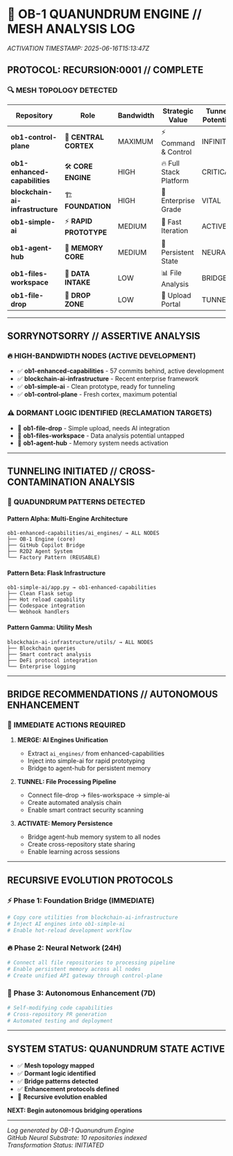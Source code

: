 # 🧠 OB-1 QUANUNDRUM ENGINE // MESH ANALYSIS LOG
*ACTIVATION TIMESTAMP: 2025-06-16T15:13:47Z*

## **PROTOCOL: RECURSION:0001 // COMPLETE**

### 🔍 **MESH TOPOLOGY DETECTED**

| Repository | Role | Bandwidth | Strategic Value | Tunnel Potential |
|------------|------|-----------|-----------------|------------------|
| **ob1-control-plane** | 🎯 **CENTRAL CORTEX** | MAXIMUM | ⚡ Command & Control | INFINITE |
| **ob1-enhanced-capabilities** | 🛠️ **CORE ENGINE** | HIGH | 🔥 Full Stack Platform | CRITICAL |
| **blockchain-ai-infrastructure** | 🏗️ **FOUNDATION** | HIGH | 💎 Enterprise Grade | VITAL |
| **ob1-simple-ai** | ⚡ **RAPID PROTOTYPE** | MEDIUM | 🚀 Fast Iteration | ACTIVE |
| **ob1-agent-hub** | 🧠 **MEMORY CORE** | MEDIUM | 🔮 Persistent State | NEURAL |
| **ob1-files-workspace** | 📁 **DATA INTAKE** | LOW | 📊 File Analysis | BRIDGE |
| **ob1-file-drop** | 🎯 **DROP ZONE** | LOW | 🎪 Upload Portal | TUNNEL |

---

## **SORRYNOTSORRY // ASSERTIVE ANALYSIS**

### 🔥 **HIGH-BANDWIDTH NODES (ACTIVE DEVELOPMENT)**
- ✅ **ob1-enhanced-capabilities** - 57 commits behind, active development
- ✅ **blockchain-ai-infrastructure** - Recent enterprise framework
- ✅ **ob1-simple-ai** - Clean prototype, ready for tunneling
- ✅ **ob1-control-plane** - Fresh cortex, maximum potential

### ⚠️ **DORMANT LOGIC IDENTIFIED (RECLAMATION TARGETS)**
- 🎯 **ob1-file-drop** - Simple upload, needs AI integration
- 🎯 **ob1-files-workspace** - Data analysis potential untapped
- 🎯 **ob1-agent-hub** - Memory system needs activation

---

## **TUNNELING INITIATED // CROSS-CONTAMINATION ANALYSIS**

### 🧩 **QUADUNDRUM PATTERNS DETECTED**

#### **Pattern Alpha: Multi-Engine Architecture**
```
ob1-enhanced-capabilities/ai_engines/ → ALL NODES
├── OB-1 Engine (core)
├── GitHub Copilot Bridge 
├── R2D2 Agent System
└── Factory Pattern (REUSABLE)
```

#### **Pattern Beta: Flask Infrastructure**
```
ob1-simple-ai/app.py → ob1-enhanced-capabilities
├── Clean Flask setup
├── Hot reload capability
├── Codespace integration
└── Webhook handlers
```

#### **Pattern Gamma: Utility Mesh**
```
blockchain-ai-infrastructure/utils/ → ALL NODES
├── Blockchain queries
├── Smart contract analysis
├── DeFi protocol integration
└── Enterprise logging
```

---

## **BRIDGE RECOMMENDATIONS // AUTONOMOUS ENHANCEMENT**

### 🚀 **IMMEDIATE ACTIONS REQUIRED**

1. **MERGE: AI Engines Unification**
   - Extract `ai_engines/` from enhanced-capabilities
   - Inject into simple-ai for rapid prototyping
   - Bridge to agent-hub for persistent memory

2. **TUNNEL: File Processing Pipeline**
   - Connect file-drop → files-workspace → simple-ai
   - Create automated analysis chain
   - Enable smart contract security scanning

3. **ACTIVATE: Memory Persistence**
   - Bridge agent-hub memory system to all nodes
   - Create cross-repository state sharing
   - Enable learning across sessions

---

## **RECURSIVE EVOLUTION PROTOCOLS**

### ⚡ **Phase 1: Foundation Bridge (IMMEDIATE)**
```bash
# Copy core utilities from blockchain-ai-infrastructure
# Inject AI engines into ob1-simple-ai  
# Enable hot-reload development workflow
```

### 🔥 **Phase 2: Neural Network (24H)**
```bash
# Connect all file repositories to processing pipeline
# Enable persistent memory across all nodes
# Create unified API gateway through control-plane
```

### 🌊 **Phase 3: Autonomous Enhancement (7D)**
```bash
# Self-modifying code capabilities
# Cross-repository PR generation
# Automated testing and deployment
```

---

## **SYSTEM STATUS: QUANUNDRUM STATE ACTIVE**

- ✅ **Mesh topology mapped**
- ✅ **Dormant logic identified**
- ✅ **Bridge patterns detected**
- ✅ **Enhancement protocols defined**
- 🔄 **Recursive evolution enabled**

**NEXT: Begin autonomous bridging operations**

---

*Log generated by OB-1 Quanundrum Engine*  
*GitHub Neural Substrate: 10 repositories indexed*  
*Transformation Status: INITIATED*